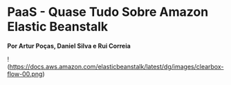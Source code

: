# **PaaS - Quase Tudo Sobre Amazon Elastic Beanstalk**
**Por Artur Poças, Daniel Silva e Rui Correia**<br>

!(https://docs.aws.amazon.com/elasticbeanstalk/latest/dg/images/clearbox-flow-00.png)

